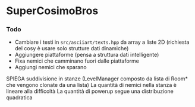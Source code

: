 # SuperCosimoBros

### Todo

-   Cambiare i testi in `src/asciiart/texts.hpp` da array a liste 2D (richiesta del cosy è usare solo strutture dati dinamiche)
-   Aggiungere piattaforme (pensa a struttura dati intelligente)
-   Fixa nemici che camminano fuori dalle piattaforme
-   Aggiungi nemici che sparano

SPIEGA suddivisione in stanze (LevelManager composto da lista di Room\* che vengono clonate da una lista)
La quantità di nemici nella stanza è lineare alla difficoltà
La quantità di powerup segue una distribuzione quadratica
